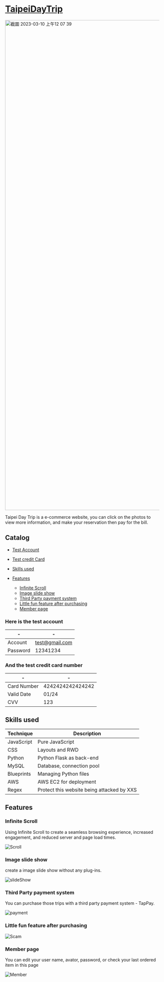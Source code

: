# [TaipeiDayTrip](http://18.139.142.46:3000/)

<img width="1593" alt="截圖 2023-03-10 上午12 07 39" src="https://user-images.githubusercontent.com/105920543/224084600-0263a539-b9f9-4744-b987-3aa853b3d8b2.png">

Taipei Day Trip is a e-commerce website, you can click on the photos to view more information, and make your reservation then pay for the bill.



## Catalog
  * [Test Account](README.md#here-is-the-test-account)

  * [Test credit Card](README.md#and-the-test-credit-card-number)
  
  * [Skills used](README.md#skills-used)

  * [Features](README.md#features) 
      - [Infinite Scroll](#infinite-scroll)
      - [Image slide show](#image-slide-show)
      - [Third Party payment system](#third-party-payment-system)
      - [Little fun feature after purchasing](#little-fun-feature-after-purchasing)
      - [Member page](#member-page)

### Here is the test account
| - | - |
| ------- | ------- |
| Account | test@gmail.com |
| Password | 12341234 |


### And the test credit card number
| - | - |
| ------- | ------- |
| Card Number | 4242424242424242 |
| Valid Date | 01/24 |
| CVV | 123 |


## Skills used

| Technique | Description |
| ------- | ------- |
| JavaScript | Pure JavaScript |
| CSS | Layouts and RWD |
| Python | Python Flask as back-end |
| MySQL | Database, connection pool |
| Blueprints | Managing Python files |
| AWS | AWS EC2 for deployment |
| Regex | Protect this website being attacked by XXS|


## Features

### Infinite Scroll

Using Infinite Scroll to create a seamless browsing experience, increased engagement, and reduced server and page load times.

![Scroll](https://user-images.githubusercontent.com/105920543/224110756-c1276dd7-fffb-4092-951a-81192078c3a8.gif)


### Image slide show

create a image slide show without any plug-ins.

![slideShow](https://user-images.githubusercontent.com/105920543/224106916-3f920470-42e0-4247-b14d-9ce76673d5d9.gif)

### Third Party payment system

You can purchase those trips with a third party payment system - TapPay.

![payment](https://user-images.githubusercontent.com/105920543/224107862-361b9e4b-4c3e-4d16-b2d5-b2d4d5644913.gif)

### Little fun feature after purchasing

![Scam](https://user-images.githubusercontent.com/105920543/224108323-6da17ec3-4c4f-4c95-96fb-44afaff99efd.gif)

### Member page

You can edit your user name, avator, password, or check your last ordered item in this page

![Member](https://user-images.githubusercontent.com/105920543/224109817-0bc2df2d-fec0-438d-9f3c-e9d0b3c5974e.gif)

